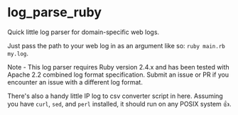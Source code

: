 # log_parse_ruby

Quick little log parser for domain-specific web logs.

Just pass the path to your web log in as an argument like so: ``ruby main.rb my.log``.

Note - This log parser requires Ruby version 2.4.x and has been tested with Apache 2.2 combined log format specification. Submit an issue or PR if you encounter an issue with a different log format.

There's also a handy little IP log to csv converter script in here. Assuming you have ``curl``, ``sed``, and ``perl`` installed, it should run on any POSIX system 👍.
